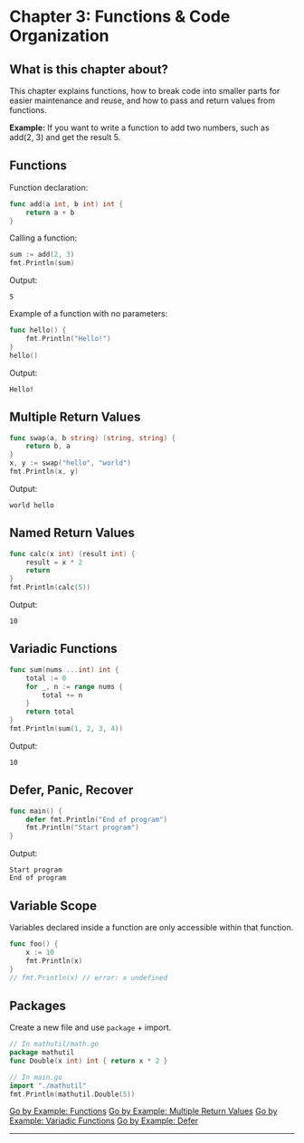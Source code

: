 # Chapter 3: Functions & Code Organization

## What is this chapter about?
This chapter explains functions, how to break code into smaller parts for easier maintenance and reuse, and how to pass and return values from functions.

**Example:**
If you want to write a function to add two numbers, such as add(2, 3) and get the result 5.

## Functions
Function declaration:
```go
func add(a int, b int) int {
    return a + b
}
```
Calling a function:
```go
sum := add(2, 3)
fmt.Println(sum)
```
Output:
```
5
```

Example of a function with no parameters:
```go
func hello() {
    fmt.Println("Hello!")
}
hello()
```
Output:
```
Hello!
```

## Multiple Return Values
```go
func swap(a, b string) (string, string) {
    return b, a
}
x, y := swap("hello", "world")
fmt.Println(x, y)
```
Output:
```
world hello
```

## Named Return Values
```go
func calc(x int) (result int) {
    result = x * 2
    return
}
fmt.Println(calc(5))
```
Output:
```
10
```

## Variadic Functions
```go
func sum(nums ...int) int {
    total := 0
    for _, n := range nums {
        total += n
    }
    return total
}
fmt.Println(sum(1, 2, 3, 4))
```
Output:
```
10
```

## Defer, Panic, Recover
```go
func main() {
    defer fmt.Println("End of program")
    fmt.Println("Start program")
}
```
Output:
```
Start program
End of program
```

## Variable Scope
Variables declared inside a function are only accessible within that function.
```go
func foo() {
    x := 10
    fmt.Println(x)
}
// fmt.Println(x) // error: x undefined
```

## Packages
Create a new file and use `package` + import.
```go
// In mathutil/math.go
package mathutil
func Double(x int) int { return x * 2 }

// In main.go
import "./mathutil"
fmt.Println(mathutil.Double(5))
```

[Go by Example: Functions](https://gobyexample.com/functions)
[Go by Example: Multiple Return Values](https://gobyexample.com/multiple-return-values)
[Go by Example: Variadic Functions](https://gobyexample.com/variadic-functions)
[Go by Example: Defer](https://gobyexample.com/defer)

---
